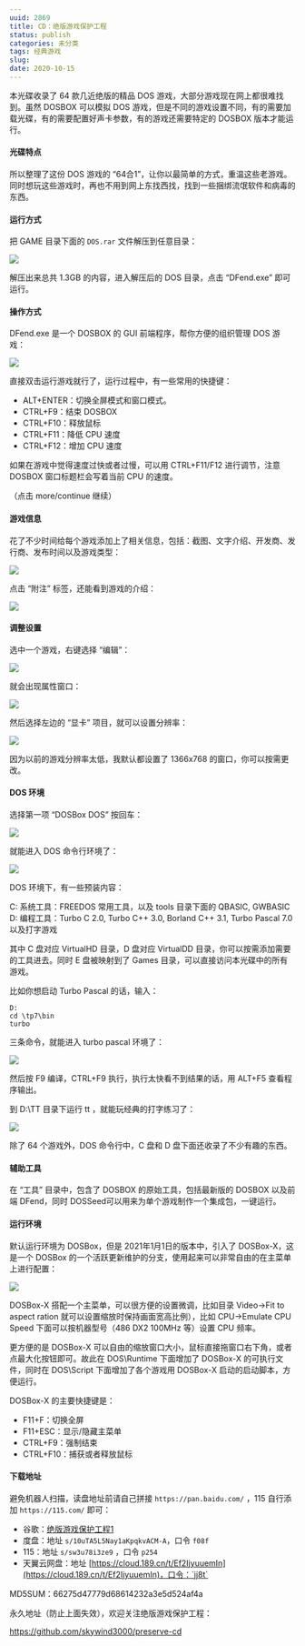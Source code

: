```yaml
---
uuid: 2869
title: CD：绝版游戏保护工程
status: publish
categories: 未分类
tags: 经典游戏
slug: 
date: 2020-10-15
---
```

本光碟收录了 64 款几近绝版的精品 DOS 游戏，大部分游戏现在网上都很难找到。虽然 DOSBOX 可以模拟 DOS 游戏，但是不同的游戏设置不同，有的需要加载光碟，有的需要配置好声卡参数，有的游戏还需要特定的 DOSBOX 版本才能运行。

#### 光碟特点

所以整理了这份 DOS 游戏的 “64合1”，让你以最简单的方式，重温这些老游戏。同时想玩这些游戏时，再也不用到网上东找西找，找到一些捆绑流氓软件和病毒的东西。

#### 运行方式

把 GAME 目录下面的 `DOS.rar` 文件解压到任意目录：

![](https://skywind3000.github.io/images/blog/2020/cd1/cda1.png)

解压出来总共 1.3GB 的内容，进入解压后的 DOS 目录，点击 “DFend.exe” 即可运行。

#### 操作方式

DFend.exe 是一个 DOSBOX 的 GUI 前端程序，帮你方便的组织管理 DOS 游戏：

![](https://skywind3000.github.io/images/blog/2020/cd1/cda2.jpg)

直接双击运行游戏就行了，运行过程中，有一些常用的快捷键：

- ALT+ENTER：切换全屏模式和窗口模式。
- CTRL+F9：结束 DOSBOX
- CTRL+F10：释放鼠标
- CTRL+F11：降低 CPU 速度
- CTRL+F12：增加 CPU 速度

如果在游戏中觉得速度过快或者过慢，可以用 CTRL+F11/F12 进行调节，注意 DOSBOX 窗口标题栏会写着当前 CPU 的速度。

（点击 more/continue 继续）

<!--more-->

#### 游戏信息

花了不少时间给每个游戏添加上了相关信息，包括：截图、文字介绍、开发商、发行商、发布时间以及游戏类型：

![](https://skywind3000.github.io/images/blog/2020/cd1/cda3.jpg)

点击 “附注” 标签，还能看到游戏的介绍：

![](https://skywind3000.github.io/images/blog/2020/cd1/cda4.png)

#### 调整设置

选中一个游戏，右键选择 “编辑”：

![](https://skywind3000.github.io/images/blog/2020/cd1/cda5.jpg)

就会出现属性窗口：

![](https://skywind3000.github.io/images/blog/2020/cd1/cda6.jpg)

然后选择左边的 “显卡” 项目，就可以设置分辨率：

![](https://skywind3000.github.io/images/blog/2020/cd1/cda7.jpg)

因为以前的游戏分辨率太低，我默认都设置了 1366x768 的窗口，你可以按需更改。

#### DOS 环境

选择第一项 “DOSBox DOS” 按回车：

![](https://skywind3000.github.io/images/blog/2020/cd1/cda8.jpg)

就能进入 DOS 命令行环境了：

![](https://skywind3000.github.io/images/blog/2020/cd1/cda9.png)

DOS 环境下，有一些预装内容：

C: 系统工具：FREEDOS 常用工具，以及 tools 目录下面的 QBASIC, GWBASIC
D: 编程工具：Turbo C 2.0, Turbo C++ 3.0, Borland C++ 3.1, Turbo Pascal 7.0 以及打字游戏 

其中 C 盘对应 VirtualHD 目录，D 盘对应 VirtualDD 目录，你可以按需添加需要的工具进去。同时 E 盘被映射到了 Games 目录，可以直接访问本光碟中的所有游戏。

比如你想启动 Turbo Pascal 的话，输入：

```text
D:
cd \tp7\bin
turbo
```

三条命令，就能进入 turbo pascal 环境了：

![](https://skywind3000.github.io/images/blog/2020/cd1/cda10.png)

然后按 F9 编译，CTRL+F9 执行，执行太快看不到结果的话，用 ALT+F5 查看程序输出。

到 D:\TT 目录下运行 tt ，就能玩经典的打字练习了：

![](https://skywind3000.github.io/images/blog/2020/cd1/cda11.png)

除了 64 个游戏外，DOS 命令行中，C 盘和 D 盘下面还收录了不少有趣的东西。

#### 辅助工具

在 “工具” 目录中，包含了 DOSBOX 的原始工具，包括最新版的 DOSBOX 以及前端 DFend，同时 DOSSeed可以用来为单个游戏制作一个集成包，一键运行。

#### 运行环境

默认运行环境为 DOSBox，但是 2021年1月1日的版本中，引入了 DOSBox-X，这是一个 DOSBox 的一个活跃更新维护的分支，使用起来可以非常自由的在主菜单上进行配置：

![](https://skywind3000.github.io/images/blog/2020/cd1/cda12.png)

DOSBox-X 搭配一个主菜单，可以很方便的设置微调，比如目录 Video->Fit to aspect ration 就可以设置缩放时保持画面宽高比例），比如 CPU->Emulate CPU Speed 下面可以按机器型号（486 DX2 100MHz 等）设置 CPU 频率。

更方便的是 DOSBox-X 可以自由的缩放窗口大小，鼠标直接拖窗口右下角，或者点最大化按钮即可。故此在 DOS\Runtime 下面增加了 DOSBox-X 的可执行文件，同时在 DOS\Script 下面增加了各个游戏用 DOSBox-X 启动的启动脚本，方便运行。

DOSBox-X 的主要快捷键是：

- F11+F：切换全屏
- F11+ESC：显示/隐藏主菜单
- CTRL+F9：强制结束
- CTRL+F10：捕获或者释放鼠标

#### 下载地址

避免机器人扫描，读盘地址前请自己拼接 `https://pan.baidu.com/` ，115 自行添加 `https://115.com/` 即可：

- 谷歌：[绝版游戏保护工程1](https://drive.google.com/drive/folders/1FA5Md3wEz9ha4ThEfCcd8OAvK3YTHCfR)
- 度盘：地址 `s/10uTA5L5Nay1aKpqkvACM-A`，口令 `f08f`
- 115：地址 `s/sw3u78i3ze9` ，口令 `p254`
- 天翼云网盘：地址 [https://cloud.189.cn/t/Ef2IjyuuemIn](https://cloud.189.cn/t/Ef2IjyuuemIn)，口令：`jj8t`

MD5SUM：66275d47779d68614232a3e5d524af4a

永久地址（防止上面失效），欢迎关注绝版游戏保护工程：

https://github.com/skywind3000/preserve-cd


